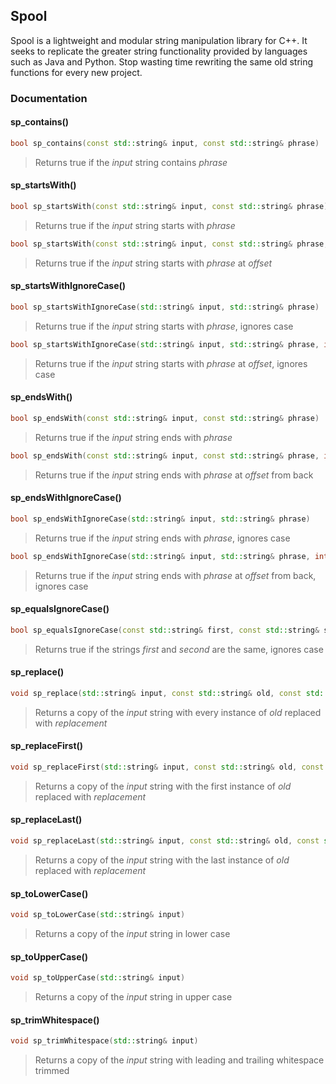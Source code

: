 ## Spool

Spool is a lightweight and modular string manipulation library for C++. It seeks to replicate the greater string functionality provided by languages such as Java and Python. Stop wasting time rewriting the same old string functions for every new project.

### Documentation

#### sp_contains()
```C++
bool sp_contains(const std::string& input, const std::string& phrase)
```
> Returns true if the *input* string contains *phrase*

#### sp_startsWith()
```C++
bool sp_startsWith(const std::string& input, const std::string& phrase)
```
> Returns true if the *input* string starts with *phrase*

```C++
bool sp_startsWith(const std::string& input, const std::string& phrase, int offset)
```
> Returns true if the *input* string starts with *phrase* at *offset*

#### sp_startsWithIgnoreCase()
```C++
bool sp_startsWithIgnoreCase(std::string& input, std::string& phrase)
```
> Returns true if the *input* string starts with *phrase*, ignores case

```C++
bool sp_startsWithIgnoreCase(std::string& input, std::string& phrase, int offset)
```
> Returns true if the *input* string starts with *phrase* at *offset*, ignores case

#### sp_endsWith()
```C++
bool sp_endsWith(const std::string& input, const std::string& phrase)
```
> Returns true if the *input* string ends with *phrase*

```C++
bool sp_endsWith(const std::string& input, const std::string& phrase, int offset)
```
> Returns true if the *input* string ends with *phrase* at *offset* from back

#### sp_endsWithIgnoreCase()
```C++
bool sp_endsWithIgnoreCase(std::string& input, std::string& phrase)
```
> Returns true if the *input* string ends with *phrase*, ignores case

```C++
bool sp_endsWithIgnoreCase(std::string& input, std::string& phrase, int offset)
```
> Returns true if the *input* string ends with *phrase* at *offset* from back, ignores case

#### sp_equalsIgnoreCase()
```C++
bool sp_equalsIgnoreCase(const std::string& first, const std::string& second)
```
> Returns true if the strings *first* and *second* are the same, ignores case

#### sp_replace()
```C++
void sp_replace(std::string& input, const std::string& old, const std::string& replacement)
```
> Returns a copy of the *input* string with every instance of *old* replaced with *replacement*

#### sp_replaceFirst()
```C++
void sp_replaceFirst(std::string& input, const std::string& old, const std::string& replacement)
```
> Returns a copy of the *input* string with the first instance of *old* replaced with *replacement*

#### sp_replaceLast()
```C++
void sp_replaceLast(std::string& input, const std::string& old, const std::string& replacement)
```
> Returns a copy of the *input* string with the last instance of *old* replaced with *replacement*

#### sp_toLowerCase()
```C++
void sp_toLowerCase(std::string& input)
```
> Returns a copy of the *input* string in lower case

#### sp_toUpperCase()
```C++
void sp_toUpperCase(std::string& input)
```
> Returns a copy of the *input* string in upper case

#### sp_trimWhitespace()
```C++
void sp_trimWhitespace(std::string& input)
```
> Returns a copy of the *input* string with leading and trailing whitespace trimmed